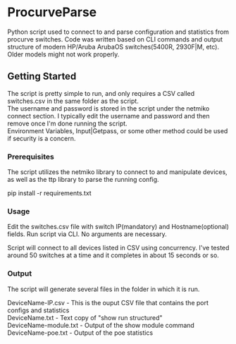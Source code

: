 # ProcurveParse

Python script used to connect to and parse configuration and statistics from procurve switches.
Code was written based on CLI commands and output structure of modern HP/Aruba ArubaOS switches(5400R, 2930F|M, etc).  Older models might not work properly.

## Getting Started

The script is pretty simple to run, and only requires a CSV called switches.csv in the same folder as the script.\
The username and password is stored in the script under the netmiko connect section.  I typically edit the username and password and then remove once I'm done running the script.\
Environment Variables, Input|Getpass, or some other method could be used if security is a concern.

### Prerequisites

The script utilizes the netmiko library to connect to and manipulate devices, as well as the ttp library to parse the running config.

pip install -r requirements.txt


### Usage

Edit the switches.csv file with switch IP(mandatory) and Hostname(optional) fields.
Run script via CLI.  No arguments are necessary.

Script will connect to all devices listed in CSV using concurrency.  I've tested around 50 switches at a time and it completes in about 15 seconds or so.

### Output

The script will generate several files in the folder in which it is run.

DeviceName-IP.csv - This is the ouput CSV file that contains the port configs and statistics\
DeviceName.txt - Text copy of "show run structured"\
DeviceName-module.txt - Output of the show module command\
DeviceName-poe.txt - Output of the poe statistics

